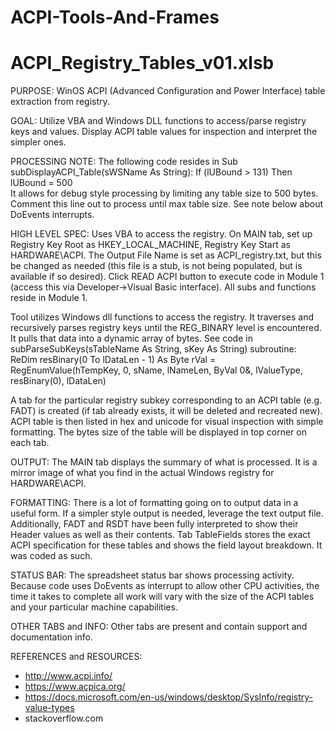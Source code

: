 # ACPI-Tools-And-Frames

ACPI_Registry_Tables_v01.xlsb
==========================================================================================================================
PURPOSE:
WinOS ACPI (Advanced Configuration and Power Interface) table extraction from registry. 

GOAL:
Utilize VBA and Windows DLL functions to access/parse registry keys and values. Display ACPI table values for inspection and interpret the simpler ones.

PROCESSING NOTE:
The following code resides in Sub subDisplayACPI_Table(sWSName As String):
      If (lUBound > 131) Then lUBound = 500  
It allows for debug style processing by limiting any table size to 500 bytes.  Comment this line out to process until max table size. See note below about DoEvents interrupts.

HIGH LEVEL SPEC:
Uses VBA to access the registry. On MAIN tab, set up Registry Key Root as HKEY_LOCAL_MACHINE, Registry Key Start as HARDWARE\ACPI. The Output File Name is set as ACPI_registry.txt, but this be changed as needed (this file is a stub, is not being populated, but is available if so desired).  Click READ ACPI button to execute code in Module 1 (access this via Developer->Visual Basic interface). All subs and functions reside in Module 1.

Tool utilizes Windows dll functions to access the registry. It traverses and recursively parses registry keys until the REG_BINARY level is encountered. It pulls that data into a dynamic array of bytes.  See code in subParseSubKeys(sTableName As String, sKey As String) subroutine:
    ReDim resBinary(0 To lDataLen - 1) As Byte
    rVal = RegEnumValue(hTempKey, 0, sName, lNameLen, ByVal 0&, lValueType, resBinary(0), lDataLen)

A tab for the particular registry subkey corresponding to an ACPI table (e.g. FADT) is created (if tab already exists, it will be deleted and recreated new). ACPI table is then listed in hex and unicode for visual inspection with simple formatting. The bytes size of the table will be displayed in top corner on each tab.

OUTPUT:
The MAIN tab displays the summary of what is processed. It is a mirror image of what you find in the actual Windows registry for HARDWARE\ACPI.

FORMATTING:
There is a lot of formatting going on to output data in a useful form. If a simpler style output is needed, leverage the text output file.  Additionally, FADT and RSDT have been fully interpreted to show their Header values as well as their contents. Tab TableFields stores the exact ACPI specification for these tables and shows the field layout breakdown. It was coded as such.

STATUS BAR:
The spreadsheet status bar shows processing activity. Because code uses DoEvents as interrupt to allow other CPU activities, the time it takes to complete all work will vary with the size of the ACPI tables and your particular machine capabilities.  

OTHER TABS and INFO:
Other tabs are present and contain support and documentation info. 

REFERENCES and RESOURCES:
-  http://www.acpi.info/
-  https://www.acpica.org/
-  https://docs.microsoft.com/en-us/windows/desktop/SysInfo/registry-value-types
-  stackoverflow.com
